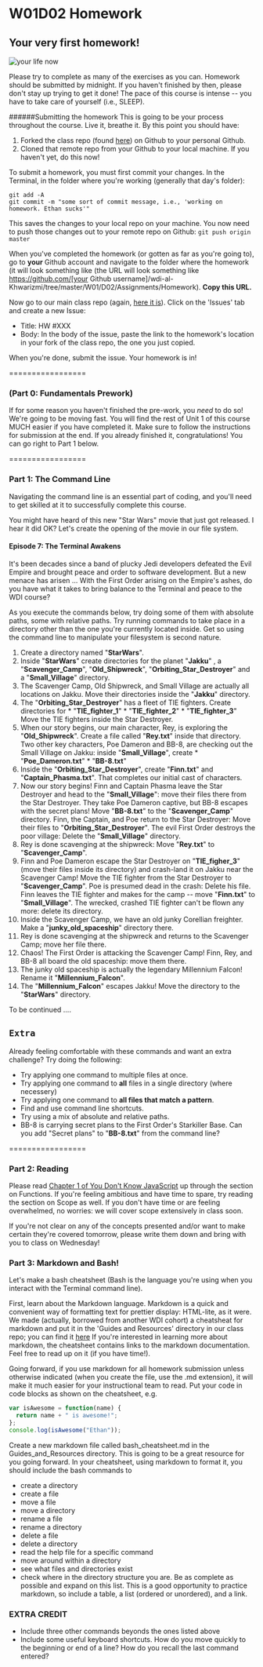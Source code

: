 # W01D02 Homework
## Your very first homework!

![your life now](http://i.imgur.com/J40jpTu.jpg)

Please try to complete as many of the exercises as you can. Homework should be submitted by midnight. If you haven't finished by then, please don't stay up trying to get it done! The pace of this course is intense -- you have to take care of yourself (i.e., SLEEP).

######Submitting the homework
This is going to be your process throughout the course. Live it, breathe it.
By this point you should have:
1. Forked the class repo (found [here](https://github.com/ga-students/wdi-al-Khwarizmi)) on Github to your personal Github.
1. Cloned that remote repo from your Github to your local machine.
If you haven't yet, do this now!

To submit a homework, you must first commit your changes. In the Terminal, in the folder where you're working (generally that day's folder):
```
git add -A
git commit -m "some sort of commit message, i.e., 'working on homework. Ethan sucks'"
```

This saves the changes to your local repo on your machine. You now need to push those changes out to your remote repo on Github: `git push origin master`

When you've completed the homework (or gotten as far as you're going to), go to **your** Github account and navigate to the folder where the homework (it will look something like (the URL will look something like https://github.com/[your Github username]/wdi-al-Khwarizmi/tree/master/W01/D02/Assignments/Homework). **Copy this URL.**

Now go to our main class repo (again, [here it is](https://github.com/ga-students/wdi-al-Khwarizmi)). Click on the 'Issues' tab and create a new Issue:
* Title: HW #XXX
* Body: In the body of the issue, paste the link to the homework's location in your fork of the class repo, the one you just copied.

When you're done, submit the issue. Your homework is in!

=================

### (Part 0: Fundamentals Prework)
If for some reason you haven't finished the pre-work, you *need* to do so! We're going to be moving fast. You will find the rest of Unit 1 of this course MUCH easier if you have completed it. Make sure to follow the instructions for submission at the end. If you already finished it, congratulations! You can go right to Part 1 below.

=================

### Part 1: The Command Line
Navigating the command line is an essential part of coding, and you'll need to get skilled at it to successfully complete this course.

You might have heard of this new "Star Wars" movie that just got released. I hear it did OK? Let's create the opening of the movie in our file system.

#### Episode 7: The Terminal Awakens ####

It's been decades since a band of plucky Jedi developers defeated the Evil Empire and brought peace and order to software development. But a new menace has arisen ... With the First Order arising on the Empire's ashes, do you have what it takes to bring balance to the Terminal and peace to the WDI course?

As you execute the commands below, try doing some of them with absolute paths, some with relative paths. Try running commands to take place in a directory other than the one you're currently located inside. Get so using the command line to manipulate your filesystem is second nature.

  1. Create a directory named "**StarWars**".
  1. Inside "**StarWars**" create directories for the planet "**Jakku**" , a "**Scavenger_Camp**", "**Old_Shipwreck**", "**Orbiting_Star_Destroyer**" and a "**Small_Village**" directory.
  1. The Scavenger Camp, Old Shipwreck, and Small Village are actually all locations on Jakku. Move their directories inside the "**Jakku**" directory.
  1. The "**Orbiting_Star_Destroyer**" has a fleet of TIE fighters. Create directories for
    * "**TIE_fighter_1**"
    * "**TIE_fighter_2**"
    * "**TIE_fighter_3**"
    Move the TIE fighters inside the Star Destroyer.
  1. When our story begins, our main character, Rey, is exploring the "**Old_Shipwreck**". Create a file called "**Rey.txt**" inside that directory. Two other key characters, Poe Dameron and BB-8, are checking out the Small Village on Jakku: inside "**Small_Village**", create
    * "**Poe_Dameron.txt**"
    * "**BB-8.txt**"
  1. Inside the "**Orbiting_Star_Destroyer**", create "**Finn.txt**" and "**Captain_Phasma.txt**". That completes our initial cast of characters.
  1. Now our story begins! Finn and Captain Phasma leave the Star Destroyer and head to the "**Small_Village**": move their files there from the Star Destroyer. They take Poe Dameron captive, but BB-8 escapes with the secret plans! Move "**BB-8.txt**" to the "**Scavenger_Camp**" directory. Finn, the Captain, and Poe return to the Star Destroyer: Move their files to "**Orbiting_Star_Destroyer**". The evil First Order destroys the poor village: Delete the "**Small_Village**" directory.
  1. Rey is done scavenging at the shipwreck: Move "**Rey.txt**" to "**Scavenger_Camp**".
  1. Finn and Poe Dameron escape the Star Destroyer on "**TIE_figher_3**" (move their files inside its directory) and crash-land it on Jakku near the Scavenger Camp! Move the TIE fighter from the Star Destroyer to "**Scavenger_Camp**". Poe is presumed dead in the crash: Delete his file. Finn leaves the TIE fighter and makes for the camp -- move "**Finn.txt**" to "**Small_Village**". The wrecked, crashed TIE fighter can't be flown any more: delete its directory.
  1. Inside the Scavenger Camp, we have an old junky Corellian freighter. Make a "**junky_old_spaceship**" directory there.
  1. Rey is done scavenging at the shipwreck and returns to the Scavenger Camp; move her file there.
  1. Chaos! The First Order is attacking the Scavenger Camp! Finn, Rey, and BB-8 all board the old spaceship: move them there.
  1. The junky old spaceship is actually the legendary Millennium Falcon! Rename it "**Millennium_Falcon**".
  1. The "**Millennium_Falcon**" escapes Jakku! Move the directory to the "**StarWars**" directory.

  To be continued ....

## `Extra`

Already feeling comfortable with these commands and want an extra challenge? Try doing the following:

* Try applying one command to multiple files at once.
* Try applying one command to **all** files in a single directory (where necessery)
* Try applying one command to **all files that match a pattern**.
* Find and use command line shortcuts.
* Try using a mix of absolute and relative paths.
* BB-8 is carrying secret plans to the First Order's Starkiller Base. Can you add "Secret plans" to "**BB-8.txt**" from the command line?

=================

### Part 2: Reading

Please read [Chapter 1 of You Don't Know JavaScript](https://github.com/getify/You-Dont-Know-JS/blob/master/up%20&%20going/ch1.md) up through the section on Functions. If you're feeling ambitious and have time to spare, try reading the section on Scope as well. If you don't have time or are feeling overwhelmed, no worries: we will cover scope extensively in class soon.

If you're not clear on any of the concepts presented and/or want to make certain they're covered tomorrow, please write them down and bring with you to class on Wednesday!

### Part 3: Markdown and Bash!

Let's make a bash cheatsheet (Bash is the language you're using when you interact with the Terminal command line).

First, learn about the Markdown language. Markdown is a quick and convenient way of formatting text for prettier display: HTML-lite, as it were. We made (actually, borrowed from another WDI cohort) a cheatsheat for markdown and put it in the 'Guides and Resources' directory in our class repo; you can find it [here](https://github.com/ga-students/wdi-al-Khwarizmi/blob/master/Guides_and_Resources/markdown_cheatsheet.md)
If you're interested in learning more about markdown, the cheatsheet contains links to the markdown documentation. Feel free to read up on it (if you have time!).

Going forward, if you use markdown for all homework submission unless otherwise indicated (when you create the file, use the .md extension), it will make it much easier for your instructional team to read. Put your code in code blocks as shown on the cheatsheet, e.g.
```javascript
var isAwesome = function(name) {
  return name + " is awesome!";
};
console.log(isAwesome("Ethan"));
```

Create a new markdown file called bash_cheatsheet.md in the Guides_and_Resources directory. This is going to be a great resource for you going forward. In your cheatsheet, using markdown to format it, you should include the bash commands to

* create a directory
* create a file
* move a file
* move a directory
* rename a file
* rename a directory
* delete a file
* delete a directory
* read the help file for a specific command
* move around within a directory
* see what files and directories exist
* check where in the directory structure you are.
Be as complete as possible and expand on this list. This is a good opportunity to practice markdown, so include a table, a list (ordered or unordered), and a link.

### EXTRA CREDIT
* Include three other commands beyonds the ones listed above
* Include some useful keyboard shortcuts. How do you move quickly to the beginning or end of a line? How do you recall the last command entered?
